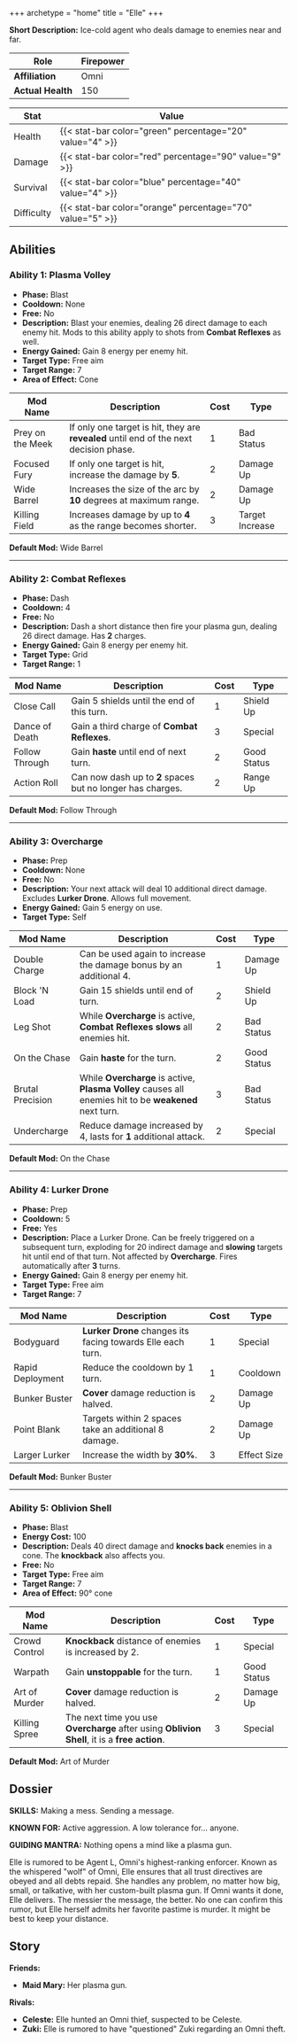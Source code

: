 +++
archetype = "home"
title = "Elle"
+++

**Short Description:** Ice-cold agent who deals damage to enemies near and far.

| **Role**          | Firepower |
| ----------------- | --------- |
| **Affiliation**   | Omni      |
| **Actual Health** | 150       |

| **Stat**   | **Value**                                                 |
| ---------- | --------------------------------------------------------- |
| Health     | {{< stat-bar color="green" percentage="20" value="4" >}}  |
| Damage     | {{< stat-bar color="red" percentage="90" value="9" >}}    |
| Survival   | {{< stat-bar color="blue" percentage="40" value="4" >}}   |
| Difficulty | {{< stat-bar color="orange" percentage="70" value="5" >}} |

## Abilities

### Ability 1: Plasma Volley

- **Phase:** Blast
- **Cooldown:** None
- **Free:** No
- **Description:** Blast your enemies, dealing 26 direct damage to each enemy hit. Mods to this ability apply to shots from **Combat Reflexes** as well.
- **Energy Gained:** Gain 8 energy per enemy hit.
- **Target Type:** Free aim
- **Target Range:** 7
- **Area of Effect:** Cone

| **Mod Name**     | **Description**                                                                        | **Cost** | **Type**        |
| ---------------- | -------------------------------------------------------------------------------------- | -------- | --------------- |
| Prey on the Meek | If only one target is hit, they are **revealed** until end of the next decision phase. | 1        | Bad Status      |
| Focused Fury     | If only one target is hit, increase the damage by **5**.                               | 2        | Damage Up       |
| Wide Barrel      | Increases the size of the arc by **10** degrees at maximum range.                      | 2        | Damage Up       |
| Killing Field    | Increases damage by up to **4** as the range becomes shorter.                          | 3        | Target Increase |

**Default Mod:** Wide Barrel

---

### Ability 2: Combat Reflexes

- **Phase:** Dash
- **Cooldown:** 4
- **Free:** No
- **Description:** Dash a short distance then fire your plasma gun, dealing 26 direct damage. Has **2** charges.
- **Energy Gained:** Gain 8 energy per enemy hit.
- **Target Type:** Grid
- **Target Range:** 1

| **Mod Name**   | **Description**                                            | **Cost** | **Type**    |
| -------------- | ---------------------------------------------------------- | -------- | ----------- |
| Close Call     | Gain 5 shields until the end of this turn.                 | 1      | Shield Up     |
| Dance of Death | Gain a third charge of **Combat Reflexes**.                | 3      | Special       |
| Follow Through | Gain **haste** until end of next turn.                     | 2      | Good Status   |
| Action Roll    | Can now dash up to **2** spaces but no longer has charges. | 2      | Range Up      |

**Default Mod:** Follow Through

---

### Ability 3: Overcharge

- **Phase:** Prep
- **Cooldown:** None
- **Free:** No
- **Description:** Your next attack will deal 10 additional direct damage. Excludes **Lurker Drone**. Allows full movement.
- **Energy Gained:** Gain 5 energy on use.
- **Target Type:** Self

| **Mod Name**     | **Description**                                                                                        | **Cost** | **Type**    |
| ---------------- | ------------------------------------------------------------------------------------------------------ | -------- | ----------- |
| Double Charge    | Can be used again to increase the damage bonus by an additional 4.                                     | 1        | Damage Up   |
| Block 'N Load    | Gain 15 shields until end of turn.                                                                     | 2        | Shield Up   |
| Leg Shot         | While **Overcharge** is active, **Combat Reflexes** **slows** all enemies hit.                         | 2        | Bad Status  |
| On the Chase     | Gain **haste** for the turn.                                                                           | 2        | Good Status |
| Brutal Precision | While **Overcharge** is active, **Plasma Volley** causes all enemies hit to be **weakened** next turn. | 3        | Bad Status  |
| Undercharge      | Reduce damage increased by 4, lasts for **1** additional attack.                                       | 2        | Special     |

**Default Mod:** On the Chase

---

### Ability 4: Lurker Drone

- **Phase:** Prep
- **Cooldown:** 5
- **Free:** Yes
- **Description:** Place a Lurker Drone. Can be freely triggered on a subsequent turn, exploding for 20 indirect damage and **slowing** targets hit until end of that turn. Not affected by **Overcharge**. Fires automatically after **3** turns.
- **Energy Gained:** Gain 8 energy per enemy hit.
- **Target Type:** Free aim
- **Target Range:** 7

| **Mod Name**     | **Description**                                             | **Cost** | **Type**    |
| ---------------- | ----------------------------------------------------------- | -------- | ----------- |
| Bodyguard        | **Lurker Drone** changes its facing towards Elle each turn. | 1        | Special     |
| Rapid Deployment | Reduce the cooldown by 1 turn.                              | 1        | Cooldown    |
| Bunker Buster    | **Cover** damage reduction is halved.                       | 2        | Damage Up   |
| Point Blank      | Targets within 2 spaces take an additional 8 damage.        | 2        | Damage Up   |
| Larger Lurker    | Increase the width by **30%**.                              | 3        | Effect Size |

**Default Mod:** Bunker Buster

---

### Ability 5: Oblivion Shell

- **Phase:** Blast
- **Energy Cost:** 100
- **Description:** Deals 40 direct damage and **knocks back** enemies in a cone. The **knockback** also affects you.
- **Free:** No
- **Target Type:** Free aim
- **Target Range:** 7
- **Area of Effect:** 90° cone

| **Mod Name**  | **Description**                                                                               | **Cost** | **Type**    |
| ------------- | --------------------------------------------------------------------------------------------- | -------- | ----------- |
| Crowd Control | **Knockback** distance of enemies is increased by 2.                                          | 1        | Special     |
| Warpath       | Gain **unstoppable** for the turn.                                                            | 1        | Good Status |
| Art of Murder | **Cover** damage reduction is halved.                                                         | 2        | Damage Up   |
| Killing Spree | The next time you use **Overcharge** after using **Oblivion Shell**, it is a **free action**. | 3        | Special     |

**Default Mod:** Art of Murder

## Dossier

**SKILLS:** Making a mess. Sending a message.

**KNOWN FOR:** Active aggression. A low tolerance for... anyone.

**GUIDING MANTRA:** Nothing opens a mind like a plasma gun.

Elle is rumored to be Agent L, Omni's highest-ranking enforcer. Known as the whispered "wolf" of Omni, Elle ensures that all trust directives are obeyed and all debts repaid. She handles any problem, no matter how big, small, or talkative, with her custom-built plasma gun. If Omni wants it done, Elle delivers. The messier the message, the better. No one can confirm this rumor, but Elle herself admits her favorite pastime is murder. It might be best to keep your distance.

## Story

**Friends:**

- **Maid Mary:** Her plasma gun.

**Rivals:**

- **Celeste:** Elle hunted an Omni thief, suspected to be Celeste.
- **Zuki:** Elle is rumored to have "questioned" Zuki regarding an Omni theft.
